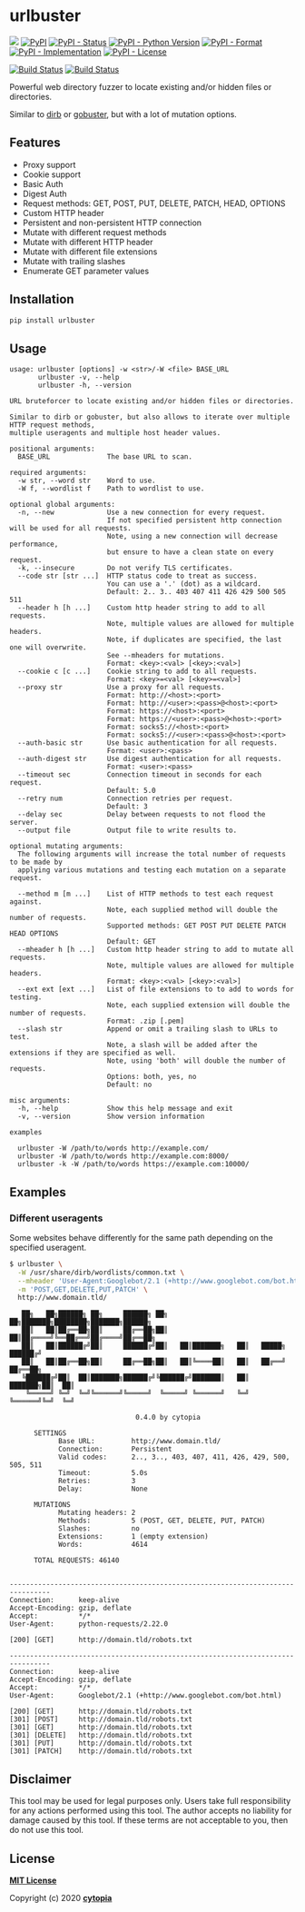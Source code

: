 # urlbuster


[![](https://img.shields.io/badge/code%20style-black-000000.svg)](https://github.com/psf/black)
[![PyPI](https://img.shields.io/pypi/v/urlbuster)](https://pypi.org/project/urlbuster/)
[![PyPI - Status](https://img.shields.io/pypi/status/urlbuster)](https://pypi.org/project/urlbuster/)
[![PyPI - Python Version](https://img.shields.io/pypi/pyversions/urlbuster)](https://pypi.org/project/urlbuster/)
[![PyPI - Format](https://img.shields.io/pypi/format/urlbuster)](https://pypi.org/project/urlbuster/)
[![PyPI - Implementation](https://img.shields.io/pypi/implementation/urlbuster)](https://pypi.org/project/urlbuster/)
[![PyPI - License](https://img.shields.io/pypi/l/urlbuster)](https://pypi.org/project/urlbuster/)

[![Build Status](https://github.com/cytopia/urlbuster/workflows/linting/badge.svg)](https://github.com/cytopia/urlbuster/actions?workflow=linting)
[![Build Status](https://github.com/cytopia/urlbuster/workflows/building/badge.svg)](https://github.com/cytopia/urlbuster/actions?workflow=building)


Powerful web directory fuzzer to locate existing and/or hidden files or directories.

Similar to [dirb](http://dirb.sourceforge.net/) or [gobuster](https://github.com/OJ/gobuster), but
with a lot of mutation options.


## Features

* Proxy support
* Cookie support
* Basic Auth
* Digest Auth
* Request methods: GET, POST, PUT, DELETE, PATCH, HEAD, OPTIONS
* Custom HTTP header
* Persistent and non-persistent HTTP connection
* Mutate with different request methods
* Mutate with different HTTP header
* Mutate with different file extensions
* Mutate with trailing slashes
* Enumerate GET parameter values


## Installation
```bash
pip install urlbuster
```


## Usage
```
usage: urlbuster [options] -w <str>/-W <file> BASE_URL
       urlbuster -v, --help
       urlbuster -h, --version

URL bruteforcer to locate existing and/or hidden files or directories.

Similar to dirb or gobuster, but also allows to iterate over multiple HTTP request methods,
multiple useragents and multiple host header values.

positional arguments:
  BASE_URL              The base URL to scan.

required arguments:
  -w str, --word str    Word to use.
  -W f, --wordlist f    Path to wordlist to use.

optional global arguments:
  -n, --new             Use a new connection for every request.
                        If not specified persistent http connection will be used for all requests.
                        Note, using a new connection will decrease performance,
                        but ensure to have a clean state on every request.
  -k, --insecure        Do not verify TLS certificates.
  --code str [str ...]  HTTP status code to treat as success.
                        You can use a '.' (dot) as a wildcard.
                        Default: 2.. 3.. 403 407 411 426 429 500 505 511
  --header h [h ...]    Custom http header string to add to all requests.
                        Note, multiple values are allowed for multiple headers.
                        Note, if duplicates are specified, the last one will overwrite.
                        See --mheaders for mutations.
                        Format: <key>:<val> [<key>:<val>]
  --cookie c [c ...]    Cookie string to add to all requests.
                        Format: <key>=<val> [<key>=<val>]
  --proxy str           Use a proxy for all requests.
                        Format: http://<host>:<port>
                        Format: http://<user>:<pass>@<host>:<port>
                        Format: https://<host>:<port>
                        Format: https://<user>:<pass>@<host>:<port>
                        Format: socks5://<host>:<port>
                        Format: socks5://<user>:<pass>@<host>:<port>
  --auth-basic str      Use basic authentication for all requests.
                        Format: <user>:<pass>
  --auth-digest str     Use digest authentication for all requests.
                        Format: <user>:<pass>
  --timeout sec         Connection timeout in seconds for each request.
                        Default: 5.0
  --retry num           Connection retries per request.
                        Default: 3
  --delay sec           Delay between requests to not flood the server.
  --output file         Output file to write results to.

optional mutating arguments:
  The following arguments will increase the total number of requests to be made by
  applying various mutations and testing each mutation on a separate request.

  --method m [m ...]    List of HTTP methods to test each request against.
                        Note, each supplied method will double the number of requests.
                        Supported methods: GET POST PUT DELETE PATCH HEAD OPTIONS
                        Default: GET
  --mheader h [h ...]   Custom http header string to add to mutate all requests.
                        Note, multiple values are allowed for multiple headers.
                        Format: <key>:<val> [<key>:<val>]
  --ext ext [ext ...]   List of file extensions to to add to words for testing.
                        Note, each supplied extension will double the number of requests.
                        Format: .zip [.pem]
  --slash str           Append or omit a trailing slash to URLs to test.
                        Note, a slash will be added after the extensions if they are specified as well.
                        Note, using 'both' will double the number of requests.
                        Options: both, yes, no
                        Default: no

misc arguments:
  -h, --help            Show this help message and exit
  -v, --version         Show version information

examples

  urlbuster -W /path/to/words http://example.com/
  urlbuster -W /path/to/words http://example.com:8000/
  urlbuster -k -W /path/to/words https://example.com:10000/
```


## Examples

### Different useragents

Some websites behave differently for the same path depending on the specified useragent.

```bash
$ urlbuster \
  -W /usr/share/dirb/wordlists/common.txt \
  --mheader 'User-Agent:Googlebot/2.1 (+http://www.googlebot.com/bot.html)' \
  -m 'POST,GET,DELETE,PUT,PATCH' \
  http://www.domain.tld/
```

```
   ██╗   ██╗██████╗ ██╗     ██████╗ ██╗   ██╗███████╗████████╗███████╗██████╗
   ██║   ██║██╔══██╗██║     ██╔══██╗██║   ██║██╔════╝╚══██╔══╝██╔════╝██╔══██╗
   ██║   ██║██████╔╝██║     ██████╔╝██║   ██║███████╗   ██║   █████╗  ██████╔╝
   ██║   ██║██╔══██╗██║     ██╔══██╗██║   ██║╚════██║   ██║   ██╔══╝  ██╔══██╗
   ╚██████╔╝██║  ██║███████╗██████╔╝╚██████╔╝███████║   ██║   ███████╗██║  ██║
    ╚═════╝ ╚═╝  ╚═╝╚══════╝╚═════╝  ╚═════╝ ╚══════╝   ╚═╝   ╚══════╝╚═╝  ╚═╝

                               0.4.0 by cytopia

      SETTINGS
            Base URL:         http://www.domain.tld/
            Connection:       Persistent
            Valid codes:      2.., 3.., 403, 407, 411, 426, 429, 500, 505, 511
            Timeout:          5.0s
            Retries:          3
            Delay:            None

      MUTATIONS
            Mutating headers: 2
            Methods:          5 (POST, GET, DELETE, PUT, PATCH)
            Slashes:          no
            Extensions:       1 (empty extension)
            Words:            4614

      TOTAL REQUESTS: 46140


--------------------------------------------------------------------------------
Connection:      keep-alive
Accept-Encoding: gzip, deflate
Accept:          */*
User-Agent:      python-requests/2.22.0

[200] [GET]      http://domain.tld/robots.txt

--------------------------------------------------------------------------------
Connection:      keep-alive
Accept-Encoding: gzip, deflate
Accept:          */*
User-Agent:      Googlebot/2.1 (+http://www.googlebot.com/bot.html)

[200] [GET]      http://domain.tld/robots.txt
[301] [POST]     http://domain.tld/robots.txt
[301] [GET]      http://domain.tld/robots.txt
[301] [DELETE]   http://domain.tld/robots.txt
[301] [PUT]      http://domain.tld/robots.txt
[301] [PATCH]    http://domain.tld/robots.txt
```


## Disclaimer

This tool may be used for legal purposes only. Users take full responsibility for any actions performed using this tool. The author accepts no liability for damage caused by this tool. If these terms are not acceptable to you, then do not use this tool.


## License

**[MIT License](LICENSE.txt)**

Copyright (c) 2020 **[cytopia](https://github.com/cytopia)**
